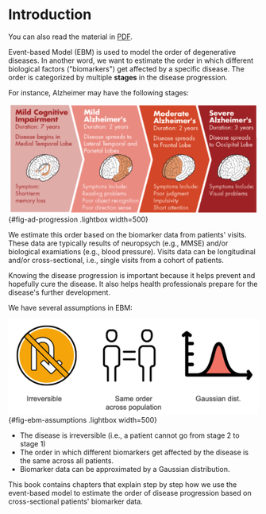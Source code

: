 # Introduction

You can also read the material in [PDF](Event-Based-Models-for-Disease-Progression.pdf).

Event-based Model (EBM) is used to model the order of degenerative diseases. In another word, we want to estimate the order in which different biological factors ("biomarkers") get affected by a specific disease. The order is categorized by multiple **stages** in the disease progression. 

For instance, Alzheimer may have the following stages:

![Alzheimer Disease Progression (Credit: https://preventad.com/alzheimers-disease/)](img/ad_stages.png){#fig-ad-progression .lightbox width=500}

We estimate this order based on the biomarker data from patients' visits. These data are typically results of neuropsych (e.g., MMSE) and/or biological examiations (e.g., blood pressure). Visits data can be longitudinal and/or cross-sectional, i.e., single visits from a cohort of patients. 

Knowing the disease progression is important because it helps prevent and hopefully cure the disease. It also helps health professionals prepare for the disease's further development.

We have several assumptions in EBM:

![Assumptions of EBM](img/assumptions.png){#fig-ebm-assumptions .lightbox width=500}

- The disease is irreversible (i.e., a patient cannot go from stage 2 to stage 1)
- The order in which different biomarkers get affected by the disease is the same across all patients.
- Biomarker data can be approximated by a Gaussian distribution. 

This book contains chapters that explain step by step how we use the event-based model to estimate the order of disease progression based on cross-sectional patients' biomarker data. 